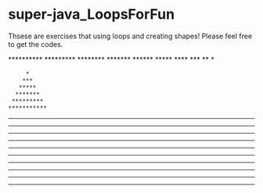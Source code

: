# super-java_LoopsForFun

Thsese are exercises that using loops and creating shapes!
Please feel free to get the codes.

<Reverse Triangle>
          ********** 
          ********* 
          ******** 
          ******* 
          ****** 
          ***** 
          **** 
          *** 
          ** 
          * 


<Christmas Tree>
  
         *
        ***
       *****
      *******
     *********
    ***********
   *************
  ***************
 *****************
*******************
  *  *  *  *  *  *
  *  *  *  *  *  *
  *  *  *  *  *  *
  *  *  *  *  *  *
  *  *  *  *  *  *
  *  *  *  *  *  *

